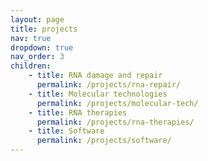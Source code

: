 ```yaml
---
layout: page
title: projects
nav: true
dropdown: true
nav_order: 3
children: 
    - title: RNA damage and repair 
      permalink: /projects/rna-repair/
    - title: Molecular technologies
      permalink: /projects/molecular-tech/
    - title: RNA therapies 
      permalink: /projects/rna-therapies/
    - title: Software 
      permalink: /projects/software/
---
```

